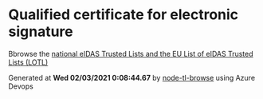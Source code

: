 # Qualified certificate for electronic signature 
 Bbrowse the [national eIDAS Trusted Lists and the EU List of eIDAS Trusted Lists (LOTL)](https://webgate.ec.europa.eu/tl-browser/#/) 
 
 
Generated at **Wed 02/03/2021  0:08:44.67** by [node-tl-browse](https://github.com/ymedlop/node-tl-browser) using Azure Devops 
